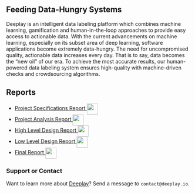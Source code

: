 ## Feeding Data-Hungry Systems

Deeplay is an intelligent data labeling platform which combines machine learning, gamification and human-in-the-loop approaches to provide easy access to actionable data. With the current advancements on machine learning, especially on its subset area of deep learning, software applications become extremely data-hungry. The need for uncompromised quality, actionable data increases every day. That is to say, data becomes the “new oil” of our era. To achieve the most accurate results, our human-powered data labeling system ensures high-quality with machine-driven checks and crowdsourcing algorithms.


## Reports

<ul>
  <li> 
    <a href="{{ site.url }}/assets/reports/spec.pdf">Project Specifications Report 
    <img src="{{ site.url }}/assets/icons/pdf-icon.png" height="30" width="30" align="center">
    </a>
  </li>
  <li> 
    <a href="{{ site.url }}/assets/reports/analysis.pdf">Project Analysis Report 
    <img src="{{ site.url }}/assets/icons/pdf-icon.png" height="30" width="30" align="center">
    </a>
  </li>
  <li> 
    <a href="{{ site.url }}/assets/reports/highlevel.pdf">High Level Design Report 
    <img src="{{ site.url }}/assets/icons/pdf-icon.png" height="30" width="30" align="center">
    </a>
  </li>
  <li> 
    <a href="{{ site.url }}/assets/reports/lowlevel.pdf">Low Level Design Report 
    <img src="{{ site.url }}/assets/icons/pdf-icon.png" height="30" width="30" align="center">
    </a>
  </li>
    <li> 
    <a href="{{ site.url }}/assets/reports/final.pdf">Final Report
    <img src="{{ site.url }}/assets/icons/pdf-icon.png" height="30" width="30" align="center">
    </a>
  </li>
</ul>  

### Support or Contact

Want to learn more about [Deeplay](http://deeplay.io)? Send a message to `contact@deeplay.io`.